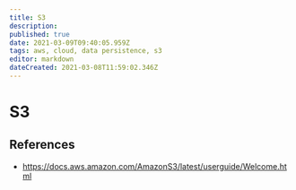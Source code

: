 ```yaml
---
title: S3
description: 
published: true
date: 2021-03-09T09:40:05.959Z
tags: aws, cloud, data persistence, s3
editor: markdown
dateCreated: 2021-03-08T11:59:02.346Z
---
```


# S3

## References

- https://docs.aws.amazon.com/AmazonS3/latest/userguide/Welcome.html